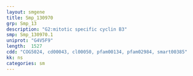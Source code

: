 ```yaml
---
layout: smgene
title: Smp_130970
grp: Smp_13
description: "G2:mitotic specific cyclin B3"
smp: Smp_130970.1
uniprot: "G4V5F9"
length:  1527
cdd: "COG5024, cd00043, cl00050, pfam00134, pfam02984, smart00385"
kk: ns
categories: sm
---
```

